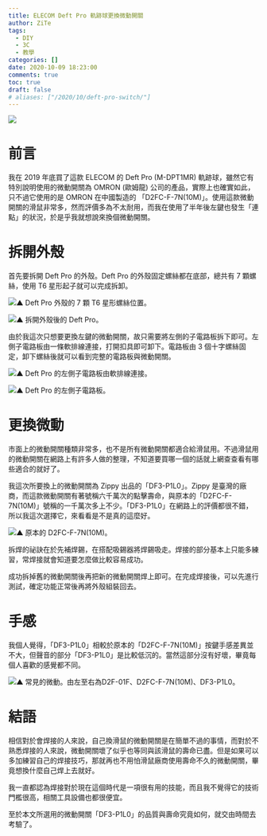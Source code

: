 ```yaml
---
title: ELECOM Deft Pro 軌跡球更換微動開關
author: ZiTe
tags:
  - DIY
  - 3C
  - 教學
categories: []
date: 2020-10-09 18:23:00
comments: true
toc: true
draft: false
# aliases: ["/2020/10/deft-pro-switch/"]
---
```

![](https://1.bp.blogspot.com/-9817x0a1I90/X4A3oD4XlBI/AAAAAAAACpk/-420KmjCgEUmxf9xFTtO-YukexeJoBpEACPcBGAsYHg/s4315/DSC_0077.jpg)

# 前言

我在 2019 年底買了這款 ELECOM 的 Deft Pro (M-DPT1MR) 軌跡球，雖然它有特別說明使用的微動開關為 OMRON (歐姆龍) 公司的產品，實際上也確實如此，只不過它使用的是 OMRON 在中國製造的 「D2FC-F-7N(10M)」。使用這款微動開關的滑鼠非常多，然而評價多為不太耐用，而我在使用了半年後左鍵也發生「連點」的狀況，於是乎我就想說來換個微動開關。

<!--more-->

# 拆開外殼

首先要拆開 Deft Pro 的外殼。Deft Pro 的外殼固定螺絲都在底部，總共有 7 顆螺絲，使用 T6 星形起子就可以完成拆卸。

![▲ Deft Pro 外殼的 7 顆 T6 星形螺絲位置。](https://1.bp.blogspot.com/-mSCXXVicz7U/X4A3oE-5_cI/AAAAAAAACpk/4ayCh4JFaj8aGSw5NdxhR_FBX6CchXQngCPcBGAsYHg/s1385/deft-pro-t6x7.jpg)

![▲ 拆開外殼後的 Deft Pro。](https://1.bp.blogspot.com/-bAzOp6r-r3o/X4A3oGxifNI/AAAAAAAACpk/6tjGIxsspcY6_CW9nU51vWp1_nI5H2p_ACPcBGAsYHg/s4618/DSC_0041.jpg)

由於我這次只想要更換左鍵的微動開關，故只需要將左側的子電路板拆下即可。左側子電路板由一條軟排線連接，打開扣具即可卸下。電路板由 3 個十字螺絲固定，卸下螺絲後就可以看到完整的電路板與微動開關。

![▲ Deft Pro 的左側子電路板由軟排線連接。](https://1.bp.blogspot.com/-9YBQXII-qEE/X4A3oFJVcgI/AAAAAAAACpk/8zBo9YVyNcMWIC2tIq9JN8revE9AzoYgACPcBGAsYHg/s3024/DSC_0042.jpg)

![▲ Deft Pro 的左側子電路板。](https://1.bp.blogspot.com/-QDEg6QQgBSU/X4A3oKbW2qI/AAAAAAAACpk/7X5NBPpAFz87ZOdcJlPhx9pfEkgsoc1wACPcBGAsYHg/s4618/DSC_0043.jpg)

# 更換微動

市面上的微動開關種類非常多，也不是所有微動開關都適合給滑鼠用。不過滑鼠用的微動開關在網路上有許多人做的整理，不知道要買哪一個的話就上網查查看有哪些適合的就好了。

我這次所要換上的微動開關為 Zippy 出品的「DF3-P1L0」。Zippy 是臺灣的廠商，而這款微動開關有著號稱六千萬次的點擊壽命，與原本的「D2FC-F-7N(10M)」號稱的一千萬次多上不少。「DF3-P1L0」在網路上的評價都很不錯，所以我這次選擇它，來看看是不是真的這麼好。

![▲ 原本的 D2FC-F-7N(10M)。](https://1.bp.blogspot.com/-YwYMfMWX4Bc/X4A3oPr8S1I/AAAAAAAACpk/AV48IGLrOfYB4kaKy4rAZWM26OtFxfiyACPcBGAsYHg/s2217/DSC_0047.jpg)

拆焊的祕訣在於先補焊錫，在搭配吸錫器將焊錫吸走。焊接的部分基本上只能多練習，常焊接就會知道要怎麼做比較容易成功。

成功拆掉舊的微動開關後再把新的微動開關焊上即可。在完成焊接後，可以先進行測試，確定功能正常後再將外殼組裝回去。

# 手感

我個人覺得，「DF3-P1L0」相較於原本的「D2FC-F-7N(10M)」按鍵手感差異並不大，但聲音的部分「DF3-P1L0」是比較低沉的。當然這部分沒有好壞，畢竟每個人喜歡的感覺都不同。

![▲ 常見的微動。由左至右為D2F-01F、D2FC-F-7N(10M)、DF3-P1L0。](https://1.bp.blogspot.com/-tGATmCVp4iU/X4A3oHs8V7I/AAAAAAAACpk/ri8GqWoU8R4qVmJ6xsaMHZyamv3JENroQCPcBGAsYHg/s1876/DSC_0076.jpg)

# 結語

相信對於會焊接的人來說，自己換滑鼠的微動開關是在簡單不過的事情，而對於不熟悉焊接的人來說，微動開關壞了似乎也等同與該滑鼠的壽命已盡。但是如果可以多加練習自己的焊接技巧，那就再也不用怕滑鼠廠商使用壽命不久的微動開關，畢竟想換什麼自己焊上去就好。

我一直都認為焊接對於現在這個時代是一項很有用的技能，而且我不覺得它的技術門檻很高，相關工具設備也都很便宜。

至於本文所選用的微動開關「DF3-P1L0」的品質與壽命究竟如何，就交由時間去考驗了。
